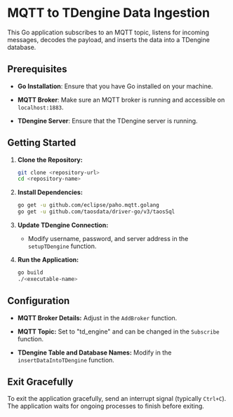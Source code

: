 # MQTT to TDengine Data Ingestion

This Go application subscribes to an MQTT topic, listens for incoming messages, decodes the payload, and inserts the data into a TDengine database.

## Prerequisites
- **Go Installation**: Ensure that you have Go installed on your machine.

- **MQTT Broker**: Make sure an MQTT broker is running and accessible on `localhost:1883`.

- **TDengine Server**: Ensure that the TDengine server is running.

## Getting Started
1. **Clone the Repository:**
    ```bash
    git clone <repository-url>
    cd <repository-name>
    ```

2. **Install Dependencies:**
    ```bash
    go get -u github.com/eclipse/paho.mqtt.golang
    go get -u github.com/taosdata/driver-go/v3/taosSql
    ```

3. **Update TDengine Connection:**
    - Modify username, password, and server address in the `setupTDengine` function.

4. **Run the Application:**
    ```bash
    go build
    ./<executable-name>
    ```

## Configuration
- **MQTT Broker Details:** Adjust in the `AddBroker` function.

- **MQTT Topic:** Set to "td_engine" and can be changed in the `Subscribe` function.

- **TDengine Table and Database Names:** Modify in the `insertDataIntoTDengine` function.

## Exit Gracefully
To exit the application gracefully, send an interrupt signal (typically `Ctrl+C`). The application waits for ongoing processes to finish before exiting.

